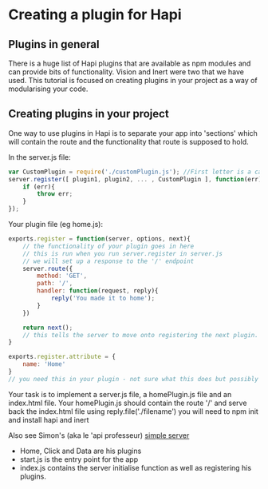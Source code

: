 # Creating a plugin for Hapi


## Plugins in general
There is a huge list of Hapi plugins that are available as npm modules and can provide bits of functionality. Vision and Inert were two that we have used. This tutorial is focused on creating plugins in your project as a way of modularising your code.


## Creating plugins in your project
One way to use plugins in Hapi is to separate your app into 'sections' which will contain the route and the functionality that route is supposed to hold.

In the server.js file:

```js
var CustomPlugin = require('./customPlugin.js'); //First letter is a capitalised
server.register([ plugin1, plugin2, ... , CustomPlugin ], function(err){
    if (err){
        throw err;
    }
});
```

Your plugin file (eg home.js):
```js
exports.register = function(server, options, next){
    // the functionality of your plugin goes in here
    // this is run when you run server.register in server.js
    // we will set up a response to the '/' endpoint
    server.route({
        method: 'GET',
        path: '/',
        handler: function(request, reply){
            reply('You made it to home');
        }
    })

    return next();
    // this tells the server to move onto registering the next plugin.
}

exports.register.attribute = {
    name: 'Home'
}
// you need this in your plugin - not sure what this does but possibly for error purposes
```

Your task is to implement a server.js file, a homePlugin.js file and an index.html file. Your homePlugin.js should contain the route '/' and serve back the index.html file using reply.file('./filename') you will need to npm init and install hapi and inert

Also see Simon's (aka le 'api professeur) [simple server](https://github.com/SimonLab/simpleServer/tree/master/lib)
 - Home, Click and Data are his plugins
 - start.js is the entry point for the app
 - index.js contains the server initialise function as well as registering his plugins.
